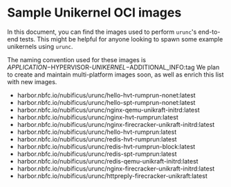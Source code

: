 # Sample Unikernel OCI images

In this document, you can find the images used to perform `urunc`'s end-to-end tests.
This might be helpful for anyone looking to spawn some example unikernels using `urunc`.

The naming convention used for these images is $APPLICATION-$HYPERVISOR-$UNIKERNEL-$ADDITIONAL_INFO:tag
We plan to create and maintain multi-platform images soon, as well as enrich this list with new images.

- harbor.nbfc.io/nubificus/urunc/hello-hvt-rumprun-nonet:latest
- harbor.nbfc.io/nubificus/urunc/hello-spt-rumprun-nonet:latest
- harbor.nbfc.io/nubificus/urunc/nginx-qemu-unikraft-initrd:latest
- harbor.nbfc.io/nubificus/urunc/nginx-hvt-rumprun:latest
- harbor.nbfc.io/nubificus/urunc/nginx-firecracker-unikraft-initrd:latest
- harbor.nbfc.io/nubificus/urunc/hello-hvt-rumprun:latest
- harbor.nbfc.io/nubificus/urunc/redis-hvt-rumprun:latest
- harbor.nbfc.io/nubificus/urunc/redis-hvt-rumprun-block:latest
- harbor.nbfc.io/nubificus/urunc/redis-spt-rumprun:latest
- harbor.nbfc.io/nubificus/urunc/redis-qemu-unikraft-initrd:latest
- harbor.nbfc.io/nubificus/urunc/nginx-firecracker-unikraft-initrd:latest
- harbor.nbfc.io/nubificus/urunc/httpreply-firecracker-unikraft:latest

